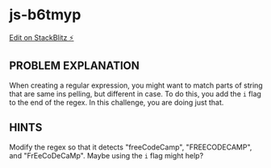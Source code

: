 # js-b6tmyp

[Edit on StackBlitz ⚡️](https://stackblitz.com/edit/js-b6tmyp)

## PROBLEM EXPLANATION
When creating a regular expression, you might want to match parts of string that are same ins pelling, but different in case.  To do this, you add the `i` flag to the end of the regex.  In this challenge, you are doing just that.

## HINTS
Modify the regex so that it detects "freeCodeCamp", "FREECODECAMP", and "FrEeCoDeCaMp".  Maybe using the `i` flag might help?
